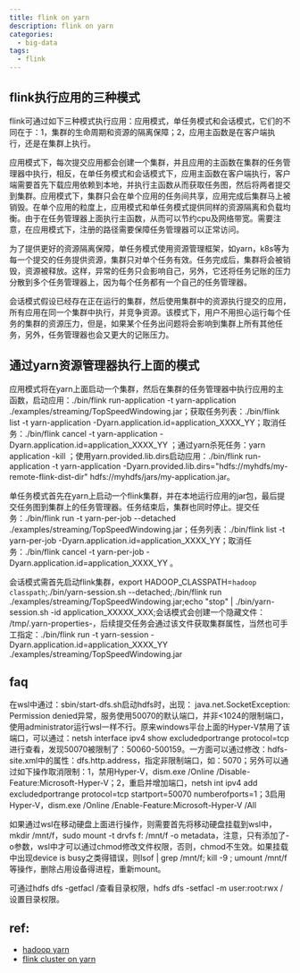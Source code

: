 ```yaml
---
title: flink on yarn
description: flink on yarn
categories:
  - big-data
tags:
  - flink
---
```


## flink执行应用的三种模式

flink可通过如下三种模式执行应用：应用模式，单任务模式和会话模式，它们的不同在于：1，集群的生命周期和资源的隔离保障；2，应用主函数是在客户端执行，还是在集群上执行。

应用模式下，每次提交应用都会创建一个集群，并且应用的主函数在集群的任务管理器中执行，相反，在单任务模式和会话模式下，应用主函数在客户端执行，客户端需要首先下载应用依赖到本地，并执行主函数从而获取任务图，然后将两者提交到集群。应用模式下，集群只会在单个应用的任务间共享，应用完成后集群马上被销毁。在单个应用的粒度上，应用模式和单任务模式提供同样的资源隔离和负载均衡。由于在任务管理器上面执行主函数，从而可以节约cpu及网络带宽。需要注意，在应用模式下，注册的路径需要保障任务管理器可以正常访问。

为了提供更好的资源隔离保障，单任务模式使用资源管理框架，如yarn，k8s等为每一个提交的任务提供资源，集群只对单个任务有效。任务完成后，集群将会被销毁，资源被释放。这样，异常的任务只会影响自己，另外，它还将任务记账的压力分散到多个任务管理器上，因为每个任务都有一个自己的任务管理器。

会话模式假设已经存在正在运行的集群，然后使用集群中的资源执行提交的应用，所有应用在同一个集群中执行，并竞争资源。该模式下，用户不用担心运行每个任务的集群的资源压力，但是，如果某个任务出问题将会影响到集群上所有其他任务，另外，任务管理器也会又更大的记账压力。

## 通过yarn资源管理器执行上面的模式

应用模式将在yarn上面启动一个集群，然后在集群的任务管理器中执行应用的主函数，启动应用：./bin/flink run-application -t yarn-application ./examples/streaming/TopSpeedWindowing.jar；获取任务列表：./bin/flink list -t yarn-application -Dyarn.application.id=application_XXXX_YY；取消任务：./bin/flink cancel -t yarn-application -Dyarn.application.id=application_XXXX_YY <jobId>；通过yarn杀死任务：yarn application -kill <ApplicationId>；使用yarn.provided.lib.dirs启动应用：./bin/flink run-application -t yarn-application -Dyarn.provided.lib.dirs="hdfs://myhdfs/my-remote-flink-dist-dir" hdfs://myhdfs/jars/my-application.jar。

单任务模式首先在yarn上启动一个flink集群，并在本地运行应用的jar包，最后提交任务图到集群上的任务管理器。任务结束后，集群也同时停止。提交任务：./bin/flink run -t yarn-per-job --detached ./examples/streaming/TopSpeedWindowing.jar；任务列表：./bin/flink list -t yarn-per-job -Dyarn.application.id=application_XXXX_YY；取消任务：./bin/flink cancel -t yarn-per-job -Dyarn.application.id=application_XXXX_YY <jobId>。

会话模式需首先启动flink集群，export HADOOP_CLASSPATH=`hadoop classpath`;./bin/yarn-session.sh --detached;./bin/flink run ./examples/streaming/TopSpeedWindowing.jar;echo "stop" | ./bin/yarn-session.sh -id application_XXXXX_XXX;会话模式会创建一个隐藏文件： /tmp/.yarn-properties-<username>，后续提交任务会通过该文件获取集群属性，当然也可手工指定：./bin/flink run -t yarn-session -Dyarn.application.id=application_XXXX_YY ./examples/streaming/TopSpeedWindowing.jar

## faq

在wsl中通过：sbin/start-dfs.sh启动hdfs时，出现： java.net.SocketException: Permission denied异常，服务使用50070的默认端口，并非<1024的限制端口，使用administrator运行wsl一样不行。原来windows平台上面的Hyper-V禁用了该端口，可以通过：netsh interface ipv4 show excludedportrange protocol=tcp进行查看，发现50070被限制了：50060-500159。一方面可以通过修改：hdfs-site.xml中的属性：dfs.http.address，指定非限制端口，如：5070；另外可以通过如下操作取消限制：1，禁用Hyper-V，dism.exe /Online /Disable-Feature:Microsoft-Hyper-V；2，重启并增加端口，netsh int ipv4 add excludedportrange protocol=tcp startport=50070 numberofports=1；3启用Hyper-V，dism.exe /Online /Enable-Feature:Microsoft-Hyper-V /All

如果通过wsl在移动硬盘上面进行操作，则需要首先将移动硬盘挂载到wsl中，mkdir /mnt/f，sudo mount -t drvfs f: /mnt/f -o metadata，注意，只有添加了- o参数，wsl中才可以通过chmod修改文件权限，否则，chmod不生效。如果挂载中出现device is busy之类得错误，则lsof | grep /mnt/f; kill -9 ; umount /mnt/f等操作，删除占用设备得进程，重新mount。

可通过hdfs dfs -getfacl /查看目录权限，hdfs dfs -setfacl -m user:root:rwx /设置目录权限。

## ref:

- [hadoop yarn](https://hadoop.apache.org/docs/current/hadoop-yarn/hadoop-yarn-site/YARN.html)
- [flink cluster on yarn](https://ci.apache.org/projects/flink/flink-docs-release-1.12/deployment/resource-providers/yarn.html)

